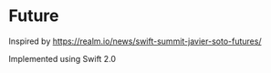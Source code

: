 # Future

Inspired by https://realm.io/news/swift-summit-javier-soto-futures/

Implemented using Swift 2.0
